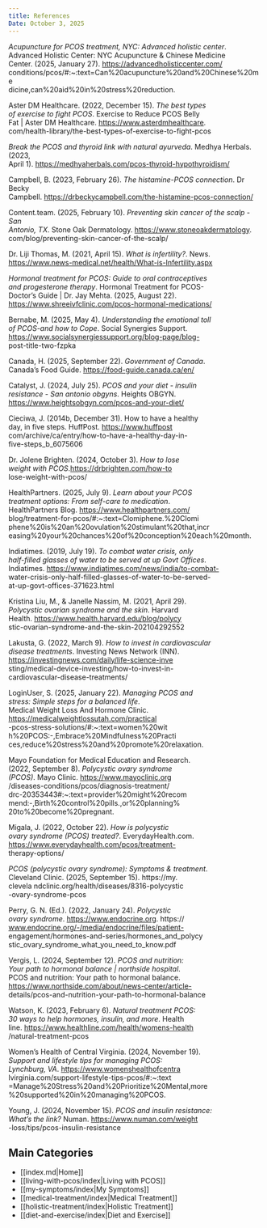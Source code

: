```yaml
---
title: References
Date: October 3, 2025
---
```


_Acupuncture for PCOS treatment, NYC: Advanced holistic center_.  
    Advanced Holistic Center: NYC Acupuncture & Chinese Medicine  
    Center. (2025, January 27). https://advancedholisticcenter.com/  
    conditions/pcos/#:~:text=Can%20acupuncture%20and%20Chinese%20me  
    dicine,can%20aid%20in%20stress%20reduction.  
    
Aster DM Healthcare. (2022, December 15). _The best types  
    of exercise to fight PCOS_. Exercise to Reduce PCOS Belly  
    Fat | Aster DM Healthcare. https://www.asterdmhealthcare.  
    com/health-library/the-best-types-of-exercise-to-fight-pcos

_Break the PCOS and thyroid link with natural ayurveda_. Medhya Herbals. (2023,  
	April 1). https://medhyaherbals.com/pcos-thyroid-hypothyroidism/  

Campbell, B. (2023, February 26). _The histamine-PCOS connection_. Dr Becky  
	Campbell. https://drbeckycampbell.com/the-histamine-pcos-connection/  

Content.team. (2025, February 10). _Preventing skin cancer of the scalp - San  
	Antonio, TX_. Stone Oak Dermatology. https://www.stoneoakdermatology.  
	com/blog/preventing-skin-cancer-of-the-scalp/  
	
Dr. Liji Thomas, M. (2021, April 15). _What is infertility?_. News.  
    https://www.news-medical.net/health/What-is-Infertility.aspx  
	
_Hormonal treatment for PCOS: Guide to oral contraceptives  
    and progesterone therapy_. Hormonal Treatment for PCOS-  
    Doctor’s Guide | Dr. Jay Mehta. (2025, August 22).  
    https://www.shreeivfclinic.com/pcos-hormonal-medications/  
    
Bernabe, M. (2025, May 4). _Understanding the emotional toll  
    of PCOS-and how to Cope_. Social Synergies Support.  
    https://www.socialsynergiessupport.org/blog-page/blog-  
    post-title-two-fzpka

Canada, H. (2025, September 22). _Government of Canada_.  
    Canada’s Food Guide. https://food-guide.canada.ca/en/

Catalyst, J. (2024, July 25). _PCOS and your diet - insulin  
    resistance - San antonio obgyns_. Heights OBGYN.  
    https://www.heightsobgyn.com/pcos-and-your-diet/

Cieciwa, J. (2014b, December 31). How to have a healthy  
    day, in five steps. HuffPost. https://www.huffpost  
    com/archive/ca/entry/how-to-have-a-healthy-day-in-  
    five-steps_b_6075606  

Dr. Jolene Brighten. (2024, October 3). _How to lose  
    weight with PCOS_.https://drbrighten.com/how-to  
    lose-weight-with-pcos/

HealthPartners. (2025, July 9). _Learn about your PCOS  
    treatment options: From self-care to medication_.  
    HealthPartners Blog. https://www.healthpartners.com/  
    blog/treatment-for-pcos/#:~:text=Clomiphene.%20Clomi  
    phene%20is%20an%20ovulation%20stimulant%20that,incr  
    easing%20your%20chances%20of%20conception%20each%20month.  
    
Indiatimes. (2019, July 19). _To combat water crisis, only  
    half-filled glasses of water to be served at up Govt Offices_.  
    Indiatimes. https://www.indiatimes.com/news/india/to-combat-  
    water-crisis-only-half-filled-glasses-of-water-to-be-served-  
    at-up-govt-offices-371623.html

Kristina Liu, M., & Janelle Nassim, M. (2021, April 29).  
    _Polycystic ovarian syndrome and the skin_. Harvard  
    Health. https://www.health.harvard.edu/blog/polycy  
    stic-ovarian-syndrome-and-the-skin-202104292552

Lakusta, G. (2022, March 9). _How to invest in cardiovascular  
    disease treatments_. Investing News Network (INN).  
    https://investingnews.com/daily/life-science-inve  
    sting/medical-device-investing/how-to-invest-in-  
    cardiovascular-disease-treatments/

LoginUser, S. (2025, January 22). _Managing PCOS and  
    stress: Simple steps for a balanced life_.  
    Medical Weight Loss And Hormone Clinic.  
    https://medicalweightlossutah.com/practical  
    -pcos-stress-solutions/#:~:text=women%20wit  
    h%20PCOS:-,Embrace%20Mindfulness%20Practi  
    ces,reduce%20stress%20and%20promote%20relaxation.

Mayo Foundation for Medical Education and Research.  
    (2022, September 8). _Polycystic ovary syndrome  
    (PCOS)_. Mayo Clinic. https://www.mayoclinic.org  
    /diseases-conditions/pcos/diagnosis-treatment/  
    drc-20353443#:~:text=provider%20might%20recom  
    mend:-,Birth%20control%20pills.,or%20planning%  
    20to%20become%20pregnant.

Migala, J. (2022, October 22). _How is polycystic  
    ovary syndrome (PCOS) treated?_. EverydayHealth.com.  
    https://www.everydayhealth.com/pcos/treatment-  
    therapy-options/  
    
_PCOS (polycystic ovary syndrome): Symptoms & treatment_.   
	Cleveland Clinic. (2025, September 15). https://my.  
    clevela ndclinic.org/health/diseases/8316-polycystic  
    -ovary-syndrome-pcos

Perry, G. N. (Ed.). (2022, January 24). _Polycystic  
    ovary syndrome_. https://www.endocrine.org. https://  
    www.endocrine.org/-/media/endocrine/files/patient-  
    engagement/hormones-and-series/hormones_and_polycy  
    stic_ovary_syndrome_what_you_need_to_know.pdf

Vergis, L. (2024, September 12). _PCOS and nutrition:  
    Your path to hormonal balance | northside hospital_.  
    PCOS and nutrition: Your path to hormonal balance.  
    https://www.northside.com/about/news-center/article-  
    details/pcos-and-nutrition-your-path-to-hormonal-balance

Watson, K. (2023, February 6). _Natural treatment PCOS:  
    30 ways to help hormones, insulin, and more_. Health  
    line. https://www.healthline.com/health/womens-health  
    /natural-treatment-pcos

Women’s Health of Central Virginia. (2024, November 19).  
    _Support and lifestyle tips for managing PCOS:  
    Lynchburg, VA_. https://www.womenshealthofcentra  
    lvirginia.com/support-lifestyle-tips-pcos/#:~:text  
    =Manage%20Stress%20and%20Prioritize%20Mental,more  
    %20supported%20in%20managing%20PCOS.

Young, J. (2024, November 15). _PCOS and insulin resistance:  
    What’s the link?_ Numan. https://www.numan.com/weight  
    -loss/tips/pcos-insulin-resistance


## Main Categories

*  [[index.md|Home]]
* [[living-with-pcos/index|Living with PCOS]]
* [[my-symptoms/index|My Symptoms]]
* [[medical-treatment/index|Medical Treatment]]
* [[holistic-treatment/index|Holistic Treatment]]
* [[diet-and-exercise/index|Diet and Exercise]]
